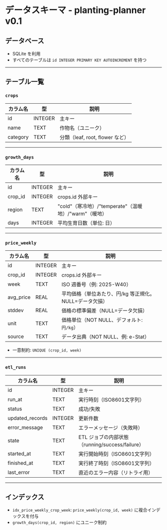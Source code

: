 # データスキーマ - planting-planner v0.1

## データベース
- SQLite を利用
- すべてのテーブルは `id INTEGER PRIMARY KEY AUTOINCREMENT` を持つ

---

## テーブル一覧

### `crops`
| カラム名       | 型      | 説明                |
|----------------|---------|---------------------|
| id             | INTEGER | 主キー              |
| name           | TEXT    | 作物名（ユニーク）  |
| category       | TEXT    | 分類（leaf, root, flower など） |

---

### `growth_days`
| カラム名       | 型      | 説明                                      |
|----------------|---------|-------------------------------------------|
| id             | INTEGER | 主キー                                    |
| crop_id        | INTEGER | crops.id 外部キー                         |
| region         | TEXT    | "cold"（寒冷地）/"temperate"（温暖地）/"warm"（暖地） |
| days           | INTEGER | 平均生育日数（単位: 日）                  |

---

### `price_weekly`
| カラム名       | 型      | 説明                                                     |
|----------------|---------|----------------------------------------------------------|
| id             | INTEGER | 主キー                                                   |
| crop_id        | INTEGER | crops.id 外部キー                                        |
| week           | TEXT    | ISO 週番号（例: 2025-W40）                               |
| avg_price      | REAL    | 平均価格（単位あたり、円/kg 等正規化。NULL=データ欠損） |
| stddev         | REAL    | 価格の標準偏差（NULL=データ欠損）                        |
| unit           | TEXT    | 価格単位（NOT NULL、デフォルト: `円/kg`）                |
| source         | TEXT    | データ出典（NOT NULL、例: e-Stat）                        |

- 一意制約: `UNIQUE (crop_id, week)`

---

### `etl_runs`
| カラム名       | 型      | 説明                           |
|----------------|---------|--------------------------------|
| id             | INTEGER | 主キー                         |
| run_at         | TEXT    | 実行時刻（ISO8601文字列）      |
| status         | TEXT    | 成功/失敗                      |
| updated_records| INTEGER | 更新件数                       |
| error_message  | TEXT    | エラーメッセージ（失敗時）     |
| state          | TEXT    | ETL ジョブの内部状態（running/success/failure） |
| started_at     | TEXT    | 実行開始時刻（ISO8601文字列）  |
| finished_at    | TEXT    | 実行終了時刻（ISO8601文字列）  |
| last_error     | TEXT    | 直近のエラー内容（リトライ用） |

---

## インデックス
- `idx_price_weekly_crop_week`: `price_weekly(crop_id, week)` に複合インデックスを付与
- `growth_days(crop_id, region)` にユニーク制約
